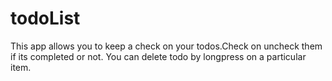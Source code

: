 # todoList
This app allows you to keep a check on your todos.Check on uncheck them if its completed or not. You can delete todo by longpress on a particular item.
